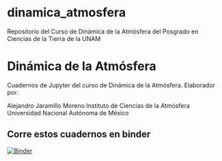 # dinamica_atmosfera
Repositorio del Curso de Dinámica de la Atmósfera del Posgrado en Ciencias de la Tierra de la UNAM
# Dinámica de la Atmósfera
Cuadernos de Jupyter del curso de Dinámica de la Atmósfera.
Elaborador por:

Alejandro Jaramillo Moreno
Instituto de Ciencias de la Atmósfera
Universidad Nacional Autónoma de México



## Corre estos cuadernos en binder

[![Binder](https://mybinder.org/badge_logo.svg)](https://mybinder.org/v2/gh/ajaramillomoreno/dinamica_atmosfera/main)
